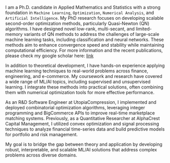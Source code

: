 I am a Ph.D. candidate in Applied Mathematics and Statistics with a strong foundation in `Machine Learning`, `Optimization`, `Numerical Analysis`, and `Artificial Intelligence`. My PhD research focuses on developing scalable second-order optimization methods, particularly Quasi-Newton (QN) algorithms. I have designed novel low-rank, multi-secant, and limited-memory variants of QN methods to address the challenges of large-scale machine learning tasks, including classification and neural networks. These methods aim to enhance convergence speed and stability while maintaining computational efficiency. For more information and the recent publications, please check my google scholar here: [link](https://scholar.google.com/citations?user=HzVjkyIAAAAJ&hl=en&oi=ao)

In addition to theoretical development, I have hands-on experience applying machine learning techniques to real-world problems across finance, engineering, and e-commerce. My coursework and research have covered a wide range of ML/AI topics, including supervised and unsupervised learning. I integrate these methods into practical solutions, often combining them with numerical optimization tools for more effective performance.

As an R&D Software Engineer at UtopiaCompression, I implemented and deployed combinatorial optimization algorithms, leveraging integer programming and BigCommerce APIs to improve real-time marketplace matching systems. Previously, as a Quantitative Researcher at AlphaCrest Capital Management, I utilized convex optimization and signal processing techniques to analyze financial time-series data and build predictive models for portfolio and risk management.

My goal is to bridge the gap between theory and application by developing robust, interpretable, and scalable ML/AI solutions that address complex problems across diverse domains.
